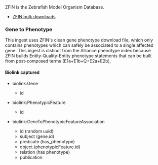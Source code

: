 ZFIN is the Zebrafish Model Organism Database. 

* [ZFIN bulk downloads](https://zfin.org/downloads)

### Gene to Phenotype

This ingest uses ZFIN's clean gene phenotype download file, which only contains phenotypes which can safely be associated to a single affected gene. This ingest is distinct from the Alliance phenotype index because ZFIN builds Entity-Quality-Entity phenotype statements that can be built from post-composed terms (E1a+E1b+Q+E2a+E2b), 

#### Biolink captured

* biolink:Gene
    * id

* biolink:PhenotypicFeature
    * id

* biolink:GeneToPhenotypicFeatureAssociation
    * id (random uuid)
    * subject (gene.id)
    * predicate (has_phenotype)
    * object (phenotypicFeature.id)
    * relation (has phenotype)
    * publication



